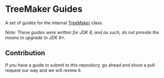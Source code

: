 # TreeMaker Guides

A set of guides for the internal [TreeMaker](https://www.javadoc.io/doc/org.kohsuke.sorcerer/sorcerer-javac/latest/com/sun/tools/javac/tree/TreeMaker.html) class.

*Note: These guides were written for JDK 8, and as such, do not provide the means to upgrade to JDK 9+.*

## Contribution

If you have a guide to submit to this repository, go ahead and shoot a pull request our way and we will review it.
